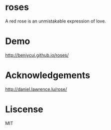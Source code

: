 # roses

A red rose is an unmistakable expression of love.

# Demo

http://benjycui.github.io/roses/

# Acknowledgements

http://daniel.lawrence.lu/rose/

# Liscense

MIT
